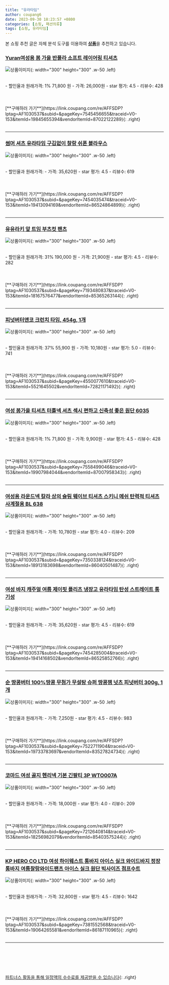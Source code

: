 ```yaml
---
title: "유라타임"
author: coupang6
date: 2023-09-30 18:23:57 +0800
categories: [쇼핑, 패션의류]
tags: [쇼핑, 유라타임]
---
```


본 쇼핑 추천 글은 자체 분석 도구를 이용하여 [**상품**](https://link.coupang.com/a/bao1ui)을 추천하고 있습니다.

### [Yuran여성용 봄 가을 반폴라 소프트 레이어링 티셔츠](https://link.coupang.com/re/AFFSDP?lptag=AF1030537&subid=&pageKey=7545456655&traceid=V0-153&itemId=19845655394&vendorItemId=87022122289)

![상품이미지](https://thumbnail10.coupangcdn.com/thumbnails/remote/230x230ex/image/vendor_inventory/4308/6c4c1c0a8ecef447873a0d9ad4a8f06c17d6d5fa959e89ce12230d68abf0.jpg){: width="300" height="300" .w-50 .left}


<br>
- 할인율과 원래가격: 1%  71,800   원
- 가격: 26,000원
- star 평가: 4.5
- 리뷰수: 428
<br>
<br>
<br>
<br>
[**구매하러 가기**](https://link.coupang.com/re/AFFSDP?lptag=AF1030537&subid=&pageKey=7545456655&traceid=V0-153&itemId=19845655394&vendorItemId=87022122289){: .right}
<br>
<br>

---

### [썸머 셔츠 유라타임 구김없이 찰랑 쉬폰 블라우스](https://link.coupang.com/re/AFFSDP?lptag=AF1030537&subid=&pageKey=7454035474&traceid=V0-153&itemId=19413094169&vendorItemId=86524864899)

![상품이미지](https://thumbnail10.coupangcdn.com/thumbnails/remote/230x230ex/image/vendor_inventory/48a9/76d38871d29040578683f2f1b56ff19c79d0c712cabec66d140e5c35f8fd.jpg){: width="300" height="300" .w-50 .left}


<br>
- 할인율과 원래가격: 
- 가격: 35,620원
- star 평가: 4.5
- 리뷰수: 619
<br>
<br>
<br>
<br>
[**구매하러 가기**](https://link.coupang.com/re/AFFSDP?lptag=AF1030537&subid=&pageKey=7454035474&traceid=V0-153&itemId=19413094169&vendorItemId=86524864899){: .right}
<br>
<br>

---

### [유유라키 앞 트임 부츠컷 팬츠](https://link.coupang.com/re/AFFSDP?lptag=AF1030537&subid=&pageKey=7193480837&traceid=V0-153&itemId=18167576477&vendorItemId=85365263144)

![상품이미지](https://thumbnail6.coupangcdn.com/thumbnails/remote/230x230ex/image/vendor_inventory/24d5/9c42ce99f12f4daebf2ec36be25e531de2682d3ce5ea4a7223e54ead0e2e.jpg){: width="300" height="300" .w-50 .left}


<br>
- 할인율과 원래가격: 31%  190,000   원
- 가격: 21,900원
- star 평가: 4.5
- 리뷰수: 282
<br>
<br>
<br>
<br>
[**구매하러 가기**](https://link.coupang.com/re/AFFSDP?lptag=AF1030537&subid=&pageKey=7193480837&traceid=V0-153&itemId=18167576477&vendorItemId=85365263144){: .right}
<br>
<br>

---

### [피넛버터앤코 크런치 타임, 454g, 1개](https://link.coupang.com/re/AFFSDP?lptag=AF1030537&subid=&pageKey=4550077610&traceid=V0-153&itemId=5521645502&vendorItemId=72821171492)

![상품이미지](https://thumbnail9.coupangcdn.com/thumbnails/remote/230x230ex/image/retail/images/2534304244819296-c69917f6-1b27-40ec-9543-7cef7962f63e.jpg){: width="300" height="300" .w-50 .left}


<br>
- 할인율과 원래가격: 37%  55,900   원
- 가격: 10,180원
- star 평가: 5.0
- 리뷰수: 741
<br>
<br>
<br>
<br>
[**구매하러 가기**](https://link.coupang.com/re/AFFSDP?lptag=AF1030537&subid=&pageKey=4550077610&traceid=V0-153&itemId=5521645502&vendorItemId=72821171492){: .right}
<br>
<br>

---

### [여성 봄가을 티셔츠 터틀넥 셔츠 섹시 편하고 신축성 좋은 원단 6035](https://link.coupang.com/re/AFFSDP?lptag=AF1030537&subid=&pageKey=7558499046&traceid=V0-153&itemId=19907984044&vendorItemId=87007958343)

![상품이미지](https://thumbnail6.coupangcdn.com/thumbnails/remote/230x230ex/image/vendor_inventory/ce97/3f05ee9343f24b9e5a6ffad9433734cbcb35c58a20912aa97bf4e16993f4.jpg){: width="300" height="300" .w-50 .left}


<br>
- 할인율과 원래가격: 1%  71,800   원
- 가격: 9,900원
- star 평가: 4.5
- 리뷰수: 428
<br>
<br>
<br>
<br>
[**구매하러 가기**](https://link.coupang.com/re/AFFSDP?lptag=AF1030537&subid=&pageKey=7558499046&traceid=V0-153&itemId=19907984044&vendorItemId=87007958343){: .right}
<br>
<br>

---

### [여성용 라운드넥 칼라 상의 슬림 웨이브 티셔츠 스키니 메쉬 탄력적 티셔츠 사계절용 BL 638](https://link.coupang.com/re/AFFSDP?lptag=AF1030537&subid=&pageKey=7350338124&traceid=V0-153&itemId=18913183698&vendorItemId=86040501487)

![상품이미지](https://thumbnail7.coupangcdn.com/thumbnails/remote/230x230ex/image/vendor_inventory/b8b0/3e640937ef0ed8033deb4af9ad204c3e42b8a4d2095e8328b85013c68ed2.jpg){: width="300" height="300" .w-50 .left}


<br>
- 할인율과 원래가격: 
- 가격: 10,780원
- star 평가: 4.0
- 리뷰수: 209
<br>
<br>
<br>
<br>
[**구매하러 가기**](https://link.coupang.com/re/AFFSDP?lptag=AF1030537&subid=&pageKey=7350338124&traceid=V0-153&itemId=18913183698&vendorItemId=86040501487){: .right}
<br>
<br>

---

### [여성 바지 캐주얼 여름 제이핏 플리츠 냉장고 유라타임 탄성 스트레이트 통기성](https://link.coupang.com/re/AFFSDP?lptag=AF1030537&subid=&pageKey=7454285004&traceid=V0-153&itemId=19414168502&vendorItemId=86525852766)

![상품이미지](https://thumbnail10.coupangcdn.com/thumbnails/remote/230x230ex/image/vendor_inventory/c64c/7a68a0eb317d6ce15b38b8e44a47cd6d2bf7fe527cd84575f48084ec1718.jpg){: width="300" height="300" .w-50 .left}


<br>
- 할인율과 원래가격: 
- 가격: 35,620원
- star 평가: 4.5
- 리뷰수: 619
<br>
<br>
<br>
<br>
[**구매하러 가기**](https://link.coupang.com/re/AFFSDP?lptag=AF1030537&subid=&pageKey=7454285004&traceid=V0-153&itemId=19414168502&vendorItemId=86525852766){: .right}
<br>
<br>

---

### [순 땅콩버터 100%땅콩 무첨가 무설탕 슈퍼 땅콩잼 넛츠 피넛버터 300g, 1개](https://link.coupang.com/re/AFFSDP?lptag=AF1030537&subid=&pageKey=7522711904&traceid=V0-153&itemId=19733783697&vendorItemId=83527824734)

![상품이미지](https://thumbnail7.coupangcdn.com/thumbnails/remote/230x230ex/image/vendor_inventory/bef9/14c07ff40a858ccd862b1285e8043c1a57c9cfa79295509f396af2f10df5.png){: width="300" height="300" .w-50 .left}


<br>
- 할인율과 원래가격: 
- 가격: 7,250원
- star 평가: 4.5
- 리뷰수: 983
<br>
<br>
<br>
<br>
[**구매하러 가기**](https://link.coupang.com/re/AFFSDP?lptag=AF1030537&subid=&pageKey=7522711904&traceid=V0-153&itemId=19733783697&vendorItemId=83527824734){: .right}
<br>
<br>

---

### [코마드 여성 골지 헨리넥 기본 긴팔티 3P WTO007A](https://link.coupang.com/re/AFFSDP?lptag=AF1030537&subid=&pageKey=7212640814&traceid=V0-153&itemId=18256982079&vendorItemId=85403575244)

![상품이미지](https://thumbnail6.coupangcdn.com/thumbnails/remote/230x230ex/image/vendor_inventory/b0cc/1589e9baad5ca801a3b08ba103245bb423951279a3e3c366194835916aba.jpg){: width="300" height="300" .w-50 .left}


<br>
- 할인율과 원래가격: 
- 가격: 18,000원
- star 평가: 4.0
- 리뷰수: 209
<br>
<br>
<br>
<br>
[**구매하러 가기**](https://link.coupang.com/re/AFFSDP?lptag=AF1030537&subid=&pageKey=7212640814&traceid=V0-153&itemId=18256982079&vendorItemId=85403575244){: .right}
<br>
<br>

---

### [KP HERO CO LTD 여성 하이웨스트 통바지 아이스 실크 와이드바지 정장통바지 여름찰랑와이드팬츠 아이스 실크 원단 빅사이즈 점프수트](https://link.coupang.com/re/AFFSDP?lptag=AF1030537&subid=&pageKey=7381552568&traceid=V0-153&itemId=19064265581&vendorItemId=86187110965)

![상품이미지](https://thumbnail8.coupangcdn.com/thumbnails/remote/230x230ex/image/vendor_inventory/26c3/5bc39f8246fdd6c59f1c10418b767246b1fd44aa09c940393dd2abcbec20.png){: width="300" height="300" .w-50 .left}


<br>
- 할인율과 원래가격: 
- 가격: 32,800원
- star 평가: 4.5
- 리뷰수: 1642
<br>
<br>
<br>
<br>
[**구매하러 가기**](https://link.coupang.com/re/AFFSDP?lptag=AF1030537&subid=&pageKey=7381552568&traceid=V0-153&itemId=19064265581&vendorItemId=86187110965){: .right}
<br>
<br>

---
<br><br><br><br><br> [파트너스 활동을 통해 일정액의 수수료를 제공받을 수 있습니다](https://link.coupang.com/a/bao1ui){: .right}